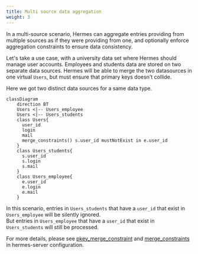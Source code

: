 ```yaml
---
title: Multi source data aggregation
weight: 3
---
```


In a multi-source scenario, Hermes can aggregate entries providing from multiple sources as if they were providing from one, and optionally enforce aggregation constraints to ensure data consistency.

Let's take a use case, with a university data set where Hermes should manage user accounts. Employees and students data are stored on two separate data sources. Hermes will be able to merge the two datasources in one virtual `Users`, but must ensure that primary keys doesn't collide.

Here we got two distinct data sources for a same data type.

```mermaid
classDiagram
    direction BT
    Users <|-- Users_employee
    Users <|-- Users_students
    class Users{
      user_id
      login
      mail
      merge_constraints() s.user_id mustNotExist in e.user_id
    }
    class Users_students{
      s.user_id
      s.login
      s.mail
    }
    class Users_employee{
      e.user_id
      e.login
      e.mail
    }
```

In this scenario, entries in `Users_students` that have a `user_id` that exist in `Users_employee` will be silently ignored.  
But entries in `Users_employee` that have a `user_id` that exist in `Users_students` will still be processed.

For more details, please see [pkey_merge_constraint](../../../setup/configuration/hermes-server/#hermes-server.datamodel.data-type-name.sources.datasource-name.pkey_merge_constraint) and [merge_constraints](../../../setup/configuration/hermes-server/#hermes-server.datamodel.data-type-name.sources.datasource-name.merge_constraints) in hermes-server configuration.
